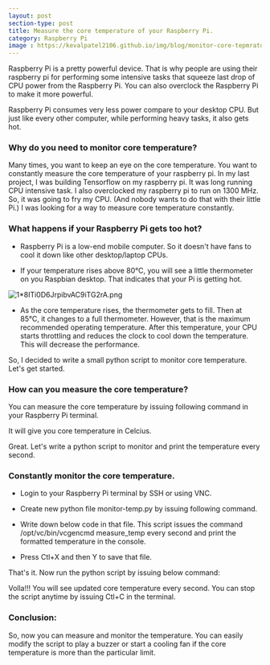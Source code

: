 ```yaml
---
layout: post
section-type: post
title: Measure the core temperature of your Raspberry Pi.
category: Raspberry Pi
image : https://kevalpatel2106.github.io/img/blog/monitor-core-tepmrature/image1.jpg
---
```


Raspberry Pi is a pretty powerful device. That is why people are using their raspberry pi for performing some intensive tasks that squeeze last drop of CPU power from the Raspberry Pi. You can also overclock the Raspberry Pi to make it more powerful. 

Raspberry Pi consumes very less power compare to your desktop CPU. But just like every other computer, while performing heavy tasks, it also gets hot.

### Why do you need to monitor core temperature?

Many times, you want to keep an eye on the core temperature. You want to constantly measure the core temperature of your raspberry pi. In my last project, I was building Tensorflow on my raspberry pi. It was long running CPU intensive task. I also overclocked my raspberry pi to run on 1300 MHz. So, it was going to fry my CPU. (And nobody wants to do that with their little Pi.) I was looking for a way to measure core temperature constantly. 

### What happens if your Raspberry Pi gets too hot?

- Raspberry Pi is a low-end mobile computer. So it doesn't have fans to cool it down like other desktop/laptop CPUs. 

- If your temperature rises above 80°C, you will see a little thermometer on you Raspbian desktop. That indicates that your Pi is getting hot. 

![1*8ITi0D6JrpibvAC9iTG2rA.png](https://kevalpatel2106.github.io/img/blog/monitor-core-tepmrature/image2.png)

- As the core temperature rises, the thermometer gets to fill. Then at 85°C, it changes to a full thermometer. However, that is the maximum recommended operating temperature. After this temperature, your CPU starts throttling and reduces the clock to cool down the temperature. This will decrease the performance.

So, I decided to write a small python script to monitor core temperature. Let's get started.

### How can you measure the core temperature?

You can measure the core temperature by issuing following command in your Raspberry Pi terminal.

<script src="https://gist.github.com/kevalpatel2106/dd1cca23c04a9cf0ccebc8e485a94566.js"></script>

It will give you core temperature in Celcius.

<script src="https://gist.github.com/kevalpatel2106/bb4ab988179850f6d530b5137143e381.js"></script>

Great. Let's write a python script to monitor and print the temperature every second.

### Constantly monitor the core temperature.

- Login to your Raspberry Pi terminal by SSH or using VNC.

- Create new python file monitor-temp.py by issuing following command.

<script src="https://gist.github.com/kevalpatel2106/b74e01b1a54dad005323e7126b366668.js"></script>

- Write down below code in that file. This script issues the command <prev>/opt/vc/bin/vcgencmd measure_temp</prev> every second and print the formatted temperature in the console.

<script src="https://gist.github.com/kevalpatel2106/ac79e08e6362e246e757895d0e9aa1f6.js"></script>

- Press Ctl+X and then Y to save that file.

That's it. Now run the python script by issuing below command: 

<script src="https://gist.github.com/kevalpatel2106/4952e7257e2fa73c81c200f0fa4c8509.js"></script>

Volla!!! You will see updated core temperature every second. You can stop the script anytime by issuing Ctl+C in the terminal.

### Conclusion: 
So, now you can measure and monitor the temperature. You can easily modify the script to play a buzzer or start a cooling fan if the core temperature is more than the particular limit. 